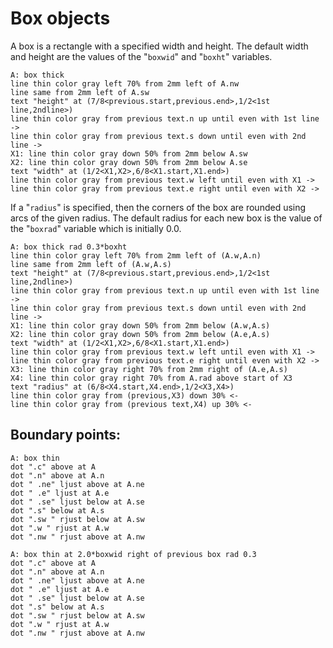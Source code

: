 # Box objects

A box is a rectangle with a specified width and height.  The default
width and height are the values of the "`boxwid`" and "`boxht`" variables.

~~~~ pikchr indent
A: box thick
line thin color gray left 70% from 2mm left of A.nw
line same from 2mm left of A.sw
text "height" at (7/8<previous.start,previous.end>,1/2<1st line,2ndline>)
line thin color gray from previous text.n up until even with 1st line ->
line thin color gray from previous text.s down until even with 2nd line ->
X1: line thin color gray down 50% from 2mm below A.sw
X2: line thin color gray down 50% from 2mm below A.se
text "width" at (1/2<X1,X2>,6/8<X1.start,X1.end>)
line thin color gray from previous text.w left until even with X1 ->
line thin color gray from previous text.e right until even with X2 ->
~~~~

If a "`radius`" is specified, then the corners of the box are rounded using
arcs of the given radius.  The default radius for each new box is the value
of the "`boxrad`" variable which is initially 0.0.

~~~~ pikchr indent
A: box thick rad 0.3*boxht
line thin color gray left 70% from 2mm left of (A.w,A.n)
line same from 2mm left of (A.w,A.s)
text "height" at (7/8<previous.start,previous.end>,1/2<1st line,2ndline>)
line thin color gray from previous text.n up until even with 1st line ->
line thin color gray from previous text.s down until even with 2nd line ->
X1: line thin color gray down 50% from 2mm below (A.w,A.s)
X2: line thin color gray down 50% from 2mm below (A.e,A.s)
text "width" at (1/2<X1,X2>,6/8<X1.start,X1.end>)
line thin color gray from previous text.w left until even with X1 ->
line thin color gray from previous text.e right until even with X2 ->
X3: line thin color gray right 70% from 2mm right of (A.e,A.s)
X4: line thin color gray right 70% from A.rad above start of X3
text "radius" at (6/8<X4.start,X4.end>,1/2<X3,X4>)
line thin color gray from (previous,X3) down 30% <-
line thin color gray from (previous text,X4) up 30% <-
~~~~

## Boundary points:

~~~~ pikchr indent
A: box thin
dot ".c" above at A
dot ".n" above at A.n
dot " .ne" ljust above at A.ne
dot " .e" ljust at A.e
dot " .se" ljust below at A.se
dot ".s" below at A.s
dot ".sw " rjust below at A.sw
dot ".w " rjust at A.w
dot ".nw " rjust above at A.nw

A: box thin at 2.0*boxwid right of previous box rad 0.3
dot ".c" above at A
dot ".n" above at A.n
dot " .ne" ljust above at A.ne
dot " .e" ljust at A.e
dot " .se" ljust below at A.se
dot ".s" below at A.s
dot ".sw " rjust below at A.sw
dot ".w " rjust at A.w
dot ".nw " rjust above at A.nw
~~~~
